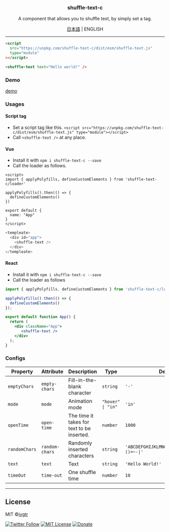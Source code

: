 <div align="center">
  <h3 align="center">shuffle-text-c</h3>
  <p align="center">A component that allows you to shuffle text, by simply set a tag.</p>
  <p><a href="https://github.com/ivgtr/shuffle-text-c/blob/master/docs/README_ja.md" >日本語</a> | ENGLISH</p>
</div>

---

```html
<script
  src="https://unpkg.com/shuffle-text-c/dist/esm/shuffle-text.js"
  type="module"
></script>

<shuffle-text text="Hello world!" />
```

### Demo
[demo](https://ivgtr.github.io/shuffle-text-c/)	

### Usages
#### Script tag
- Set a script tag like this.
`<script src="https://unpkg.com/shuffle-text-c/dist/esm/shuffle-text.js" type="module"></script>`
- Call `<shuffle-text />` at any place.

#### Vue
- Install it with `npm i shuffle-text-c --save`
- Call the loader as follows.
```vue
<script>
import { applyPolyfills, defineCustomElements } from 'shuffle-text-c/loader'

applyPolyfills().then(() => {
  defineCustomElements()
})

export default {
  name: "App"
}
</script>
```
```js
<templeate>
  <div id="app">
    <shuffle-text />
  </div>
</templeate>
```

#### React
- Install it with `npm i shuffle-text-c --save`
- Call the loader as follows
```jsx
import { applyPolyfills, defineCustomElements } from 'shuffle-text-c/loader'

applyPolyfills().then(() => {
  defineCustomElements()
});

export default function App() {
  return (
    <div className="App">
       <shuffle-text />
    </div>
  );
}

```


### Configs
| Property      | Attribute      | Description                  | Type              | Default                                     |
| ------------- | -------------- | ---------------------------- | ----------------- | ------------------------------------------- |
| `emptyChars`  | `empty-chars`  | Fill-in-the-blank character           | `string`          | `'-'`                                       |
| `mode`        | `mode`         | Animation mode             | `"hover" \| "in"` | `'in'`                                      |
| `openTime`    | `open-time`    | The time it takes for text to be inserted.   | `number`          | `1000`                                      |
| `randomChars` | `random-chars` | Randomly inserted characters         | `string`          | `'ABCDEFGHIJKLMNOPQRSTUVWXYZ?!#$%&()=~-\|'` |
| `text`        | `text`         | Text                     | `string`          | `'Hello World!'`                            |
| `timeOut`     | `time-out`     | One shuffle time             | `number`          | `10`                                        |


----------------------------------------------

## License
MIT ©[ivgtr](https://github.com/ivgtr)


[![Twitter Follow](https://img.shields.io/twitter/follow/mawaru_hana?style=social)](https://twitter.com/mawaru_hana) [![MIT License](http://img.shields.io/badge/license-MIT-blue.svg?style=flat)](LICENSE) [![Donate](https://img.shields.io/badge/%EF%BC%84-support-green.svg?style=flat-square)](https://www.buymeacoffee.com/ivgtr)  
